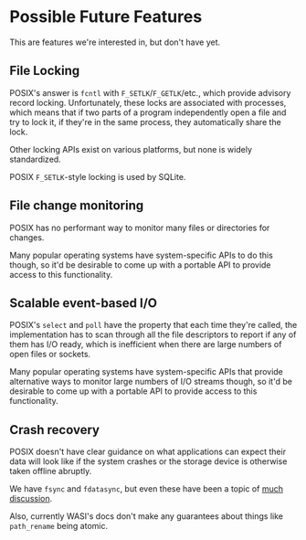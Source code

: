 # Possible Future Features

This are features we're interested in, but don't have yet.

## File Locking

POSIX's answer is `fcntl` with `F_SETLK`/`F_GETLK`/etc., which provide advisory
record locking. Unfortunately, these locks are associated with processes, which
means that if two parts of a program independently open a file and try to lock
it, if they're in the same process, they automatically share the lock.

Other locking APIs exist on various platforms, but none is widely standardized.

POSIX `F_SETLK`-style locking is used by SQLite.

## File change monitoring

POSIX has no performant way to monitor many files or directories for changes.

Many popular operating systems have system-specific APIs to do this though, so
it'd be desirable to come up with a portable API to provide access to this
functionality.

## Scalable event-based I/O

POSIX's `select` and `poll` have the property that each time they're called,
the implementation has to scan through all the file descriptors to report if any
of them has I/O ready, which is inefficient when there are large numbers of
open files or sockets.

Many popular operating systems have system-specific APIs that provide
alternative ways to monitor large numbers of I/O streams though, so it'd be
desirable to come up with a portable API to provide access to this
functionality.

## Crash recovery

POSIX doesn't have clear guidance on what applications can expect their
data will look like if the system crashes or the storage device is otherwise
taken offline abruptly.

We have `fsync` and `fdatasync`, but even these have been a topic of
[much discussion].

[much discussion]: https://wiki.postgresql.org/wiki/Fsync_Errors

Also, currently WASI's docs don't make any guarantees about things like
`path_rename` being atomic.
